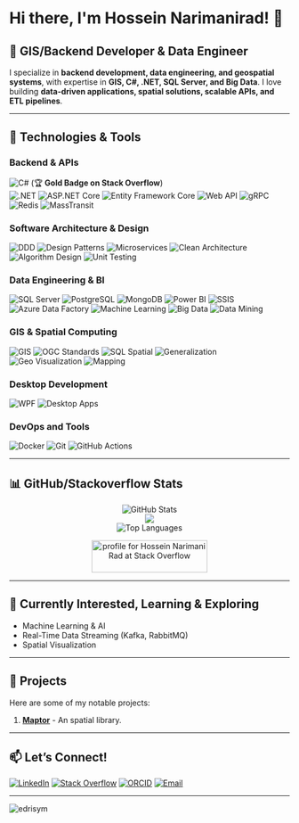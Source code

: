 # Hi there, I'm Hossein Narimanirad! 👋  

## 🚀 GIS/Backend Developer & Data Engineer  
I specialize in **backend development, data engineering, and geospatial systems**, with expertise in **GIS, C#, .NET, SQL Server, and Big Data**. I love building **data-driven applications, spatial solutions, scalable APIs, and ETL pipelines**.  

---

## 🔧 **Technologies & Tools**  
 
### **Backend & APIs**  
![C#](https://img.shields.io/badge/C%23-239120?style=flat&logo=c-sharp&logoColor=white) (🏆 **Gold Badge on Stack Overflow**)  
![.NET](https://img.shields.io/badge/.NET-512BD4?style=flat&logo=.net&logoColor=white)
![ASP.NET Core](https://img.shields.io/badge/ASP.NET_Core-512BD4?style=flat&logo=.net&logoColor=white)
![Entity Framework Core](https://img.shields.io/badge/EF_Core-512BD4?style=flat&logo=.net&logoColor=white)
![Web API](https://img.shields.io/badge/Web_API-512BD4?style=flat&logo=.net&logoColor=white)
![gRPC](https://img.shields.io/badge/gRPC-4285F4?style=flat&logo=google-cloud&logoColor=white)
![Redis](https://img.shields.io/badge/Redis-DC382D?style=flat&logo=redis&logoColor=white) 
![MassTransit](https://img.shields.io/badge/MassTransit_(Kafka)-231F20?style=flat&logo=apache-kafka&logoColor=white)

### **Software Architecture & Design**  
![DDD](https://img.shields.io/badge/DDD-02569B?style=flat)
![Design Patterns](https://img.shields.io/badge/Design_Patterns-FF6F00?style=flat)
![Microservices](https://img.shields.io/badge/Microservices-1890F1?style=flat)
![Clean Architecture](https://img.shields.io/badge/Clean_Architecture-02569B?style=flat)
![Algorithm Design](https://img.shields.io/badge/Algorithms-FF6F00?style=flat)
![Unit Testing](https://img.shields.io/badge/Unit_Testing-25A162?style=flat&logo=testcafe&logoColor=white)

### **Data Engineering & BI**  
![SQL Server](https://img.shields.io/badge/SQL_Server-CC2927?style=flat&logo=microsoft-sql-server&logoColor=white)
![PostgreSQL](https://img.shields.io/badge/PostgreSQL-4169E1?style=flat&logo=postgresql&logoColor=white)
![MongoDB](https://img.shields.io/badge/MongoDB-47A248?style=flat&logo=mongodb&logoColor=white)
![Power BI](https://img.shields.io/badge/Power_BI-F2C811?style=flat&logo=powerbi&logoColor=black)
![SSIS](https://img.shields.io/badge/SSIS-CC2927?style=flat&logo=microsoft-sql-server&logoColor=white)
![Azure Data Factory](https://img.shields.io/badge/Azure_Data_Factory-0089D6?style=flat&logo=microsoftazure&logoColor=white)
![Machine Learning](https://img.shields.io/badge/Machine_Learning-FF6F00?style=flat&logo=tensorflow&logoColor=white)
![Big Data](https://img.shields.io/badge/Big_Data-E2523F?style=flat&logo=apache-spark&logoColor=white)
![Data Mining](https://img.shields.io/badge/Data_Mining-0078D4?style=flat&logo=microsoft-academic&logoColor=white)  
 
### **GIS & Spatial Computing**  
![GIS](https://img.shields.io/badge/GIS-3D7DB1?style=flat)
![OGC Standards](https://img.shields.io/badge/OGC_Standards-3D7DB1?style=flat)
![SQL Spatial](https://img.shields.io/badge/SQL_Spatial-CC2927?style=flat&logo=microsoft-sql-server&logoColor=white)
![Generalization](https://img.shields.io/badge/Generalization-3D7DB1?style=flat)
![Geo Visualization](https://img.shields.io/badge/Geo_Visualization-3D7DB1?style=flat)
![Mapping](https://img.shields.io/badge/Mapping-3D7DB1?style=flat)

### **Desktop Development**  
![WPF](https://img.shields.io/badge/WPF-512BD4?style=flat&logo=.net&logoColor=white)
![Desktop Apps](https://img.shields.io/badge/Desktop_Applications-0078D4?style=flat&logo=windows&logoColor=white)

### **DevOps and Tools**  
![Docker](https://img.shields.io/badge/Docker-2496ED?style=flat&logo=docker&logoColor=white)
![Git](https://img.shields.io/badge/Git-F05032?style=flat&logo=git&logoColor=white)
![GitHub Actions](https://img.shields.io/badge/GitHub_Actions-2088FF?style=flat&logo=github-actions&logoColor=white)  

---

## 📊 GitHub/Stackoverflow Stats

<div align="center">
  <img src="https://github-readme-stats-sigma-five.vercel.app/api?username=hosseinnarimanirad&show_icons=true&count_private=true&include_all_commits=true&theme=gruvbox" alt="GitHub Stats" />
  <br />
  <img src="https://github-readme-streak-stats.herokuapp.com/?user=hosseinnarimanirad&theme=dark&hide_border=false"/>
  <br/> 
  <img src="https://github-readme-stats-sigma-five.vercel.app/api/top-langs/?username=hosseinnarimanirad&layout=compact&count_private=true&include_all_commits=true&theme=gruvbox" alt="Top Languages" />
  <br/>   
</div>
<p align="center">
  <a  href="https://stackoverflow.com/users/1468295/hossein-narimani-rad"><img src="https://stackoverflow.com/users/flair/1468295.png" width="208" height="58" alt="profile for Hossein Narimani Rad at Stack Overflow" title="profile for Hossein Narimani Rad at Stack Overflow"></a>
</p>  

---

## 🌱 Currently Interested, Learning & Exploring
- Machine Learning & AI
- Real-Time Data Streaming (Kafka, RabbitMQ)
- Spatial Visualization

---

## 💼 Projects
Here are some of my notable projects:

1. **[Maptor](https://github.com/hosseinnarimanirad/Maptor)** - An spatial library.


---

## 📫 **Let’s Connect!**  
[![LinkedIn](https://img.shields.io/badge/LinkedIn-0A66C2?style=flat&logo=linkedin&logoColor=white)](https://www.linkedin.com/in/hosseinnarimanirad/)
[![Stack Overflow](https://img.shields.io/badge/Stack_Overflow-F58025?style=flat&logo=stack-overflow&logoColor=white)](https://stackoverflow.com/users/1468295/hossein-narimani-rad)
[![ORCID](https://img.shields.io/badge/ORCID-A6CE39?style=flat&logo=orcid&logoColor=white)](https://orcid.org/0000-0002-0835-743X)
[![Email](https://img.shields.io/badge/Email-D14836?style=flat&logo=gmail&logoColor=white)](mailto:hossein.narimani.rad@gmail.com)

--- 

<p text-align="left"> <img src="https://komarev.com/ghpvc/?username=hosseinnarimanirad&label=Profile%20views&color=0e75b6&style=flat" alt="edrisym" /> </p>

<!--
### Hi there 

<p align="center">
  <img src="https://github-readme-stats-sigma-five.vercel.app/api?username=hosseinnarimanirad&show_icons=true&count_private=true&include_all_commits=true&theme=gruvbox" />
</p>

 
<p align="center">
 <a href="https://www.linkedin.com/in/hosseinnarimanirad" rel="nofollow noreferrer">
    <img src="https://i.stack.imgur.com/gVE0j.png" alt="linkedin"> LinkedIn
  </a>
</p>

**hosseinnarimanirad/hosseinnarimanirad** is a ✨ _special_ ✨ repository because its `README.md` (this file) appears on your GitHub profile.

Here are some ideas to get you started:

- 🔭 I’m currently working on ...
- 🌱 I’m currently learning ...
- 👯 I’m looking to collaborate on ...
- 🤔 I’m looking for help with ...
- 💬 Ask me about ...
- 📫 How to reach me: ...
- 😄 Pronouns: ...
- ⚡ Fun fact: ...
-->
 
 
